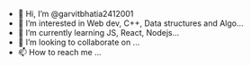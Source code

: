 - 👋 Hi, I’m @garvitbhatia2412001
- 👀 I’m interested in Web dev, C++, Data structures and Algo...
- 🌱 I’m currently learning JS, React, Nodejs...
- 💞️ I’m looking to collaborate on ...
- 📫 How to reach me ...

<!---
garvitbhatia2412001/garvitbhatia2412001 is a ✨ special ✨ repository because its `README.md` (this file) appears on your GitHub profile.
You can click the Preview link to take a look at your changes.
--->
